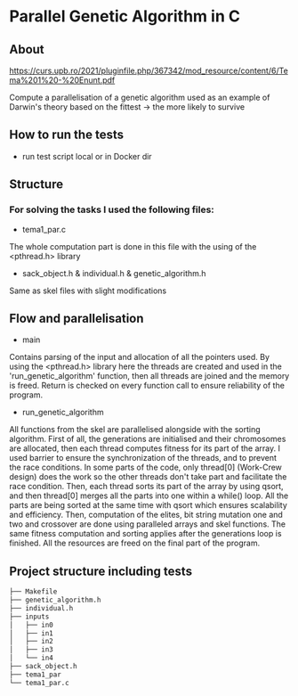 # Parallel Genetic Algorithm in C

## About

https://curs.upb.ro/2021/pluginfile.php/367342/mod_resource/content/6/Tema%201%20-%20Enunt.pdf

Compute a parallelisation of a genetic algorithm used as an example of Darwin's theory based on the fittest -> the more likely to survive

## How to run the tests

- run test script local or in Docker dir

## Structure

### For solving the tasks I used the following files:

- tema1_par.c 

The whole computation part is done in this file with the using of the <pthread.h> library

- sack_object.h & individual.h & genetic_algorithm.h

Same as skel files with slight modifications


## Flow and parallelisation

- main

Contains parsing of the input and allocation of all the pointers used. By using the
<pthread.h> library here the threads are created and used in the 'run_genetic_algorithm' function, then all threads are joined and the memory is freed. Return is checked on every function call to ensure reliability of the program.

- run_genetic_algorithm

All functions from the skel are parallelised alongside with the sorting algorithm. First of all, the generations are initialised and their chromosomes are allocated, then each thread computes fitness for its part of the array. I used barrier to ensure the synchronization of the threads, and to prevent the race conditions. In some parts of the code, only thread[0] (Work-Crew design) does the work so the other threads don't take part and facilitate the race condition. Then, each thread sorts its part of the array by using qsort, and then thread[0] merges all the parts into one within a while() loop. All the parts are being sorted at the same time with qsort which ensures scalability and efficiency. Then, computation of the elites, bit string mutation one and two and crossover are done using paralleled arrays and skel functions. The same fitness computation and sorting applies after the generations loop is finished. All the resources are freed on the final part of the program.



## Project structure including tests
```bash
├── Makefile
├── genetic_algorithm.h
├── individual.h
├── inputs
│   ├── in0
│   ├── in1
│   ├── in2
│   ├── in3
│   └── in4
├── sack_object.h
├── tema1_par
└── tema1_par.c


```
